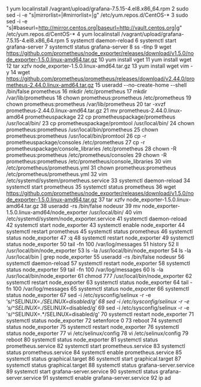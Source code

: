 1  yum localinstall /vagrant/upload/grafana-7.5.15-4.el8.x86_64.rpm 
    2  sudo sed -i -e "s|mirrorlist=|#mirrorlist=|g" /etc/yum.repos.d/CentOS-*
    3  sudo sed -i -e "s|#baseurl=http://mirror.centos.org|baseurl=http://vault.centos.org|g" /etc/yum.repos.d/CentOS-*
    4  yum localinstall /vagrant/upload/grafana-7.5.15-4.el8.x86_64.rpm 
    5  systemctl daemon-reload
    6  systemctl start grafana-server
    7  systemctl status grafana-server
    8  ss -tlnp
    9  wget https://github.com/prometheus/node_exporter/releases/download/v1.5.0/node_exporter-1.5.0.linux-amd64.tar.gz
   10  yum install vget
   11  yum install wget
   12  tar xzfv node_exporter-1.5.0.linux-amd64.tar.gz 
   13  yum install wget vim -y
   14  wget https://github.com/prometheus/prometheus/releases/download/v2.44.0/prometheus-2.44.0.linux-amd64.tar.gz
   15  useradd --no-create-home --shell /bin/false prometheus
   16  mkdir /etc/prometheus
   17  mkdir /var/lib/prometheus
   18  chown prometheus:prometheus /etc/prometheus
   19  chown prometheus:prometheus /var/lib/prometheus
   20   tar -xvzf prometheus-2.44.0.linux-amd64.tar.gz 
   21  mv prometheus-2.44.0.linux-amd64 prometheuspackage
   22  cp prometheuspackage/prometheus /usr/local/bin/
   23  cp prometheuspackage/promtool /usr/local/bin/
   24  chown prometheus:prometheus /usr/local/bin/prometheus
   25   chown prometheus:prometheus /usr/local/bin/promtool
   26  cp -r prometheuspackage/consoles /etc/prometheus
   27  cp -r prometheuspackage/console_libraries /etc/prometheus
   28  chown -R prometheus:prometheus /etc/prometheus/consoles
   29  chown -R prometheus:prometheus /etc/prometheus/console_libraries
   30  vim /etc/prometheus/prometheus.yml
   31  chown prometheus:prometheus /etc/prometheus/prometheus.yml
   32  vim /etc/systemd/system/prometheus.service
   33  systemctl daemon-reload
   34  systemctl start prometheus
   35  systemctl status prometheus
   36   wget https://github.com/prometheus/node_exporter/releases/download/v1.5.0/node_exporter-1.5.0.linux-amd64.tar.gz
   37  tar xzfv node_exporter-1.5.0.linux-amd64.tar.gz
   38  useradd -rs /bin/false nodeusr
   39  mv node_exporter-1.5.0.linux-amd64/node_exporter /usr/local/bin/
   40  vim /etc/systemd/system/node_exporter.service
   41  systemctl daemon-reload
   42  systemctl start node_exporter
   43  systemctl enable node_exporter
   44  systemctl restart prometheus
   45  systemctl status prometheus
   46  systemctl status node_exporter
   47  :q
   48  systemctl restart node_exporter
   49  systemctl status node_exporter
   50  tail -fn 100 /var/log/messages 
   51  history 
   52  ll /usr/local/bin/node_exporter
   53  ls -la /usr/local/bin/node_exporter 
   54  ls -la /usr/local/bin | grep node_exporter 
   55  useradd -rs /bin/false nodeusr
   56  systemctl daemon-reload
   57  systemctl restart node_exporter
   58  systemctl status node_exporter
   59  tail -fn 100 /var/log/messages 
   60  ls -la /usr/local/bin/node_exporter
   61  chmod 777 /usr/local/bin/node_exporter
   62  systemctl restart node_exporter
   63  systemctl status node_exporter
   64  tail -fn 100 /var/log/messages 
   65  systemctl status node_exporter
   66  systemctl status node_exporter
   67  sed -i /etc/sysconfig/selinux -r -e ‘s/^SELINUX=.*/SELINUX=disabled/g’
   68  sed -i /etc/sysconfig/selinux -r -e ‘s/^SELINUX=.*/SELINUX=disabled/g’
   69  sed -i /etc/sysconfig/selinux -r -e 's/^SELINUX=.*/SELINUX=disabled/g'
   70  systemctl restart node_exporter
   71  systemctl status node_exporter
   72  setenforce 0
   73  reboot
   74  systemctl status node_exporter
   75  systemctl restart node_exporter
   76  systemctl status node_exporter
   77  vi /etc/selinux/config
   78  vi /etc/selinux/config
   79  reboot
   80  systemctl status node_exporter
   81  systemctl status prometheus.service 
   82  systemctl start prometheus.service 
   83  systemctl status prometheus.service 
   84  systemctl enable prometheus.service 
   85  systemctl status graphical.target 
   86  systemctl start graphical.target 
   87  systemctl status graphical.target 
   88  systemctl status grafana-server.service 
   89  systemctl start grafana-server.service 
   90  systemctl status grafana-server.service 
   91  systemctl enable grafana-server.service 
   92  ip ad
